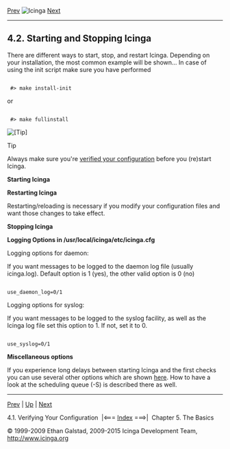 [Prev](verifyconfig.md) ![Icinga](../images/logofullsize.png "Icinga") [Next](ch05.md)

* * * * *

4.2. Starting and Stopping Icinga
---------------------------------

There are different ways to start, stop, and restart Icinga. Depending
on your installation, the most common example will be shown... In case
of using the init script make sure you have performed

<pre><code>
 #> make install-init
</code></pre>

or

<pre><code>
 #> make fullinstall
</code></pre>

![[Tip]](../images/tip.png)

Tip

Always make sure you're [verified your
configuration](verifyconfig.md "4.1. Verifying Your Configuration")
before you (re)start Icinga.

**Starting Icinga**








**Restarting Icinga**

Restarting/reloading is necessary if you modify your configuration files
and want those changes to take effect.










**Stopping Icinga**







**Logging Options in /usr/local/icinga/etc/icinga.cfg**

Logging options for daemon:

If you want messages to be logged to the daemon log file (usually
icinga.log). Default option is 1 (yes), the other valid option is 0 (no)

<pre><code>
use_daemon_log=0/1
</code></pre>

Logging options for syslog:

If you want messages to be logged to the syslog facility, as well as the
Icinga log file set this option to 1. If not, set it to 0.

<pre><code>
use_syslog=0/1
</code></pre>

**Miscellaneous options**

If you experience long delays between starting Icinga and the first
checks you can use several other options which are shown
[here](faststartup.md "8.4. Fast Startup Options"). How to have a look
at the scheduling queue (-S) is described there as well.

* * * * *

[Prev](verifyconfig.md) | [Up](ch04.md) | [Next](ch05.md)

4.1. Verifying Your Configuration  |<=== [Index](index.md) ===>|  Chapter 5. The Basics

© 1999-2009 Ethan Galstad, 2009-2015 Icinga Development Team,
http://www.icinga.org
